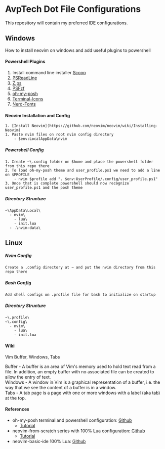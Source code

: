 # AvpTech Dot File Configurations
This repository will contain my preferred IDE configurations.

## Windows

How to install neovim on windows and add useful plugins to powershell

#### Powershell Plugins
1. Install command line installer [Scoop](https://scoop.sh/)
2. [PSReadLine](docs.microsoft.com/en-us/powershell/module/psreadline/about/about_psreadline?view=powershell-7.2)  
3. [Z.ps](github.com/JannesMeyer/z.ps)  
4. [PSFzf](https://github.com/kelleyma49/PSFzf) 
5. [oh-my-posh](https://ohmyposh.dev/docs/installation/windows)  
6. [Terminal-Icons](https://www.powershellgallery.com/packages/Terminal-Icons/0.9.0)  
7. [Nerd-Fonts](https://github.com/ryanoasis/nerd-fonts)  


#### Neovim Installation and Config
```
1. [Install Neovim](https://github.com/neovim/neovim/wiki/Installing-Neovim)
1. Paste nvim files on root nvim config directory 
    - $env:LocalAppData\nvim
```

##### Powershell Config 
```
1. Create ~\.config folder on $home and place the powershell folder from this repo there    
2. To load oh-my-posh theme and user_profile.ps1 we need to add a line on $PROFILE   
    - nvim $profile add ". $env:UserProfile/.config/user_profile.ps1"
3. Once that is complete powershell should now recognize user_profile.ps1 and the posh theme
```

##### Directory Structure
```
~\AppData\Local\
  - nvim\
    - lua\
    - init.lua
  - .\nvim-data\
```
      
## Linux 

##### Nvim Config
```
Create a .config directory at ~ and put the nvim directory from this repo there
```

##### Bash Config
```
Add shell configs on .profile file for bash to initialize on startup
```

##### Directory Structure
```
~\.profile\
~\.config\
  - nvim\
    - lua\
    - init.lua
```
#### Wiki
Vim Buffer, Windows, Tabs  

Buffer - A buffer is an area of Vim's memory used to hold text read from a file. In addition, an empty buffer with no associated file can be created to allow the entry of text.    
Windows - A window in Vim is a graphical representation of a buffer, i.e. the way that we see the content of a buffer is in a window.    
Tabs - A tab page is a page with one or more windows with a label (aka tab) at the top.     

#### References
- oh-my-posh terminal and powershell configuration: [Github](https://github.com/craftzdog/dotfiles-public#readme) 
  - [Tutorial](https://www.youtube.com/watch?v=5-aK2_WwrmM)
- neovim-from-scratch series with 100% Lua configuration: [Github](https://github.com/LunarVim/Neovim-from-scratch) 
  - [Tutorial](https://www.youtube.com/watch?v=ctH-a-1eUME&list=PLhoH5vyxr6Qq41NFL4GvhFp-WLd5xzIzZ)
- neovim-basic-ide 100% Lua: [Github](https://github.com/LunarVim/nvim-basic-ide)

    
